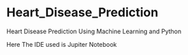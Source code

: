 # Heart_Disease_Prediction
Heart Disease Prediction Using Machine Learning and Python

Here The IDE used is Jupiter Notebook
